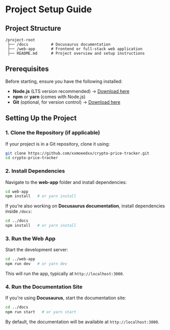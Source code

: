 # Project Setup Guide

##  Project Structure
```
/project-root
 ├── /docs          # Docusaurus documentation
 ├── /web-app       # Frontend or full-stack web application
 ├── README.md      # Project overview and setup instructions
```

## Prerequisites
Before starting, ensure you have the following installed:

- **Node.js** (LTS version recommended) → [Download here](https://nodejs.org/)
- **npm** or **yarn** (comes with Node.js)
- **Git** (optional, for version control) → [Download here](https://git-scm.com/)

## Setting Up the Project

### 1. Clone the Repository (if applicable)
If your project is in a Git repository, clone it using:
```sh
git clone https://github.com/xxmoeedxx/crypto-price-tracker.git
cd crypto-price-tracker
```

### 2. Install Dependencies
Navigate to the **web-app** folder and install dependencies:
```sh
cd web-app
npm install   # or yarn install
```
If you’re also working on **Docusaurus documentation**, install dependencies inside `/docs`:
```sh
cd ../docs
npm install   # or yarn install
```

### 3. Run the Web App
Start the development server:
```sh
cd ../web-app
npm run dev   # or yarn dev
```
This will run the app, typically at `http://localhost:3000`.

### 4. Run the Documentation Site
If you're using **Docusaurus**, start the documentation site:
```sh
cd ../docs
npm run start   # or yarn start
```
By default, the documentation will be available at `http://localhost:3000`.

